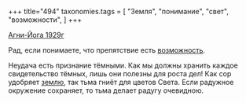 +++
title="494"
taxonomies.tags = [
 "Земля",
 "понимание",
 "свет",
 "возможности",
]
+++

[Агни-Йога 1929г](/agni/1929)

Рад, если понимаете, что препятствие есть [возможность](/tags/возможности).   

Неудача есть признание тёмными. Как мы должны хранить каждое свидетельство тёмных, лишь они полезны для роста дел! Как сор удобряет [землю](/tags/Земля), так тьма гниёт для цветов Света. Если радужное окружение сохраняет, то тьма делает радугу очевидною.